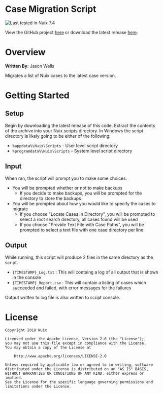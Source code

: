 Case Migration Script
=====================

![Last tested in Nuix 7.4](https://img.shields.io/badge/Nuix-7.4-green.svg)

View the GitHub project [here](https://github.com/Nuix/Case-Migration-Script) or download the latest release [here](https://github.com/Nuix/Case-Migration-Script/releases).

# Overview

**Written By:** Jason Wells

Migrates a list of Nuix cases to the latest case version.

# Getting Started

## Setup

Begin by downloading the latest release of this code.  Extract the contents of the archive into your Nuix scripts directory.  In Windows the script directory is likely going to be either of the following:

- `%appdata%\Nuix\Scripts` - User level script directory
- `%programdata%\Nuix\Scripts` - System level script directory

## Input

When ran, the script will prompt you to make some choices:
- You will be prompted whether or not to make backups
	- If you decide to make backups, you will be prompted for the directory to store the backups
- You will be prompted about how you would like to specify the cases to migrate
	- If you choose "Locate Cases in Directory", you will be prompted to select a root search directory, all cases found will be used
	- If you choose "Provide Text File with Case Paths", you will be prompted to select a text file with one case directory per line

## Output

While running, this script will produce 2 files in the same directory as the script.

- `{TIMESTAMP}_Log.txt` : This will containg a log of all output that is shown in the console
- `{TIMESTAMP}_Report.csv` : This will contain a listing of cases which succeeded and failed, with error messages for the failures

Output written to log file is also written to script console.

# License

```
Copyright 2018 Nuix

Licensed under the Apache License, Version 2.0 (the "License");
you may not use this file except in compliance with the License.
You may obtain a copy of the License at

    http://www.apache.org/licenses/LICENSE-2.0

Unless required by applicable law or agreed to in writing, software
distributed under the License is distributed on an "AS IS" BASIS,
WITHOUT WARRANTIES OR CONDITIONS OF ANY KIND, either express or implied.
See the License for the specific language governing permissions and
limitations under the License.
```